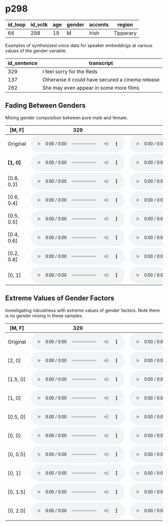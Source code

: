 # p298

| id_loop | id_vctk | age | gender | accents | region |
| --- | --- | --- | --- | --- | --- |
| 66 | 298 | 19 | M | Irish | Tipperary |

Examples of synthesized voice data for speaker embeddings at various values of the gender variable.

| id_sentence | transcript |
| --- | --- |
| 329 | I feel sorry for the Reds |
| 137 | Otherwise it could have secured a cinema release |
| 262 | She may even appear in some more films |

## Fading Between Genders
Mixing gender composition between pure male and female.

| [M, F] | 329 | 137 | 262 | 
| --- | --- | --- | --- |
| Original | <audio src="audio/fader_networks/p298_329_66_orig.wav" controls></audio> | <audio src="audio/fader_networks/p298_137_66_orig.wav" controls></audio> | <audio src="audio/fader_networks/p298_262_66_orig.wav" controls></audio> | 
| **[1, 0]** | <audio src="audio/fader_networks/p298_329_66_gender_concat_1_0.wav" controls></audio> | <audio src="audio/fader_networks/p298_137_66_gender_concat_1_0.wav" controls></audio> | <audio src="audio/fader_networks/p298_262_66_gender_concat_1_0.wav" controls></audio> |
| [0.8, 0.2] | <audio src="audio/fader_networks/p298_329_66_gender_concat_0.8_0.2.wav" controls></audio> | <audio src="audio/fader_networks/p298_137_66_gender_concat_0.8_0.2.wav" controls></audio> | <audio src="audio/fader_networks/p298_262_66_gender_concat_0.8_0.2.wav" controls></audio> |
| [0.6, 0.4] | <audio src="audio/fader_networks/p298_329_66_gender_concat_0.6_0.4.wav" controls></audio> | <audio src="audio/fader_networks/p298_137_66_gender_concat_0.6_0.4.wav" controls></audio> | <audio src="audio/fader_networks/p298_262_66_gender_concat_0.6_0.4.wav" controls></audio> | 
| [0.5, 0.5] | <audio src="audio/fader_networks/p298_329_66_gender_concat_0.5_0.5.wav" controls></audio> | <audio src="audio/fader_networks/p298_137_66_gender_concat_0.5_0.5.wav" controls></audio> | <audio src="audio/fader_networks/p298_262_66_gender_concat_0.5_0.5.wav" controls></audio> |
| [0.4, 0.6] | <audio src="audio/fader_networks/p298_329_66_gender_concat_0.4_0.6.wav" controls></audio> | <audio src="audio/fader_networks/p298_137_66_gender_concat_0.4_0.6.wav" controls></audio> | <audio src="audio/fader_networks/p298_262_66_gender_concat_0.4_0.6.wav" controls></audio> | 
| [0.2, 0.8] | <audio src="audio/fader_networks/p298_329_66_gender_concat_0.2_0.8.wav" controls></audio> | <audio src="audio/fader_networks/p298_137_66_gender_concat_0.2_0.8.wav" controls></audio> | <audio src="audio/fader_networks/p298_262_66_gender_concat_0.2_0.8.wav" controls></audio> |
| [0, 1] | <audio src="audio/fader_networks/p298_329_66_gender_concat_0_1.wav" controls></audio> | <audio src="audio/fader_networks/p298_137_66_gender_concat_0_1.wav" controls></audio> | <audio src="audio/fader_networks/p298_262_66_gender_concat_0_1.wav" controls></audio> |

## Extreme Values of Gender Factors
Investigating robustness with extreme values of gender factors. Note there is no gender mixing in these samples.

| [M, F] | 329 | 137 | 262 | 
| --- | --- | --- | --- |
| Original | <audio src="audio/fader_networks/p298_329_66_orig.wav" controls></audio> | <audio src="audio/fader_networks/p298_137_66_orig.wav" controls></audio> | <audio src="audio/fader_networks/p298_262_66_orig.wav" controls></audio> | 
| [2, 0] | <audio src="audio/fader_networks/p298_329_66_gender_concat_2_0.wav" controls></audio> | <audio src="audio/fader_networks/p298_137_66_gender_concat_2_0.wav" controls></audio> | <audio src="audio/fader_networks/p298_262_66_gender_concat_2_0.wav" controls></audio> |
| [1.5, 0] | <audio src="audio/fader_networks/p298_329_66_gender_concat_1.5_0.wav" controls></audio> | <audio src="audio/fader_networks/p298_137_66_gender_concat_1.5_0.wav" controls></audio> | <audio src="audio/fader_networks/p298_262_66_gender_concat_1.5_0.wav" controls></audio> |
| [1, 0] | <audio src="audio/fader_networks/p298_329_66_gender_concat_1.0_0.wav" controls></audio> | <audio src="audio/fader_networks/p298_137_66_gender_concat_1.0_0.wav" controls></audio> | <audio src="audio/fader_networks/p298_262_66_gender_concat_1.0_0.wav" controls></audio> | 
| [0.5, 0] | <audio src="audio/fader_networks/p298_329_66_gender_concat_0.5_0.wav" controls></audio> | <audio src="audio/fader_networks/p298_137_66_gender_concat_0.5_0.wav" controls></audio> | <audio src="audio/fader_networks/p298_262_66_gender_concat_0.5_0.wav" controls></audio> |
| [0, 0] | <audio src="audio/fader_networks/p298_329_66_gender_concat_0_0.wav" controls></audio> | <audio src="audio/fader_networks/p298_137_66_gender_concat_0_0.wav" controls></audio> | <audio src="audio/fader_networks/p298_262_66_gender_concat_0_0.wav" controls></audio> | 
| [0, 0.5] | <audio src="audio/fader_networks/p298_329_66_gender_concat_0_0.5.wav" controls></audio> | <audio src="audio/fader_networks/p298_137_66_gender_concat_0_0.5.wav" controls></audio> | <audio src="audio/fader_networks/p298_262_66_gender_concat_0_0.5.wav" controls></audio> |
| [0, 1] | <audio src="audio/fader_networks/p298_329_66_gender_concat_0_1.0.wav" controls></audio> | <audio src="audio/fader_networks/p298_137_66_gender_concat_0_1.0.wav" controls></audio> | <audio src="audio/fader_networks/p298_262_66_gender_concat_0_1.0.wav" controls></audio> |
| [0, 1.5] | <audio src="audio/fader_networks/p298_329_66_gender_concat_0_1.5.wav" controls></audio> | <audio src="audio/fader_networks/p298_137_66_gender_concat_0_1.5.wav" controls></audio> | <audio src="audio/fader_networks/p298_262_66_gender_concat_0_1.5.wav" controls></audio> |
| [0, 2.0] | <audio src="audio/fader_networks/p298_329_66_gender_concat_0_2.0.wav" controls></audio> | <audio src="audio/fader_networks/p298_137_66_gender_concat_0_2.0.wav" controls></audio> | <audio src="audio/fader_networks/p298_262_66_gender_concat_0_2.0.wav" controls></audio> |
